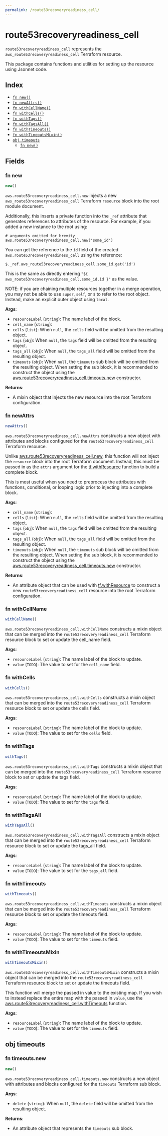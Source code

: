 ```yaml
---
permalink: /route53recoveryreadiness_cell/
---
```


# route53recoveryreadiness_cell

`route53recoveryreadiness_cell` represents the `aws_route53recoveryreadiness_cell` Terraform resource.



This package contains functions and utilities for setting up the resource using Jsonnet code.


## Index

* [`fn new()`](#fn-new)
* [`fn newAttrs()`](#fn-newattrs)
* [`fn withCellName()`](#fn-withcellname)
* [`fn withCells()`](#fn-withcells)
* [`fn withTags()`](#fn-withtags)
* [`fn withTagsAll()`](#fn-withtagsall)
* [`fn withTimeouts()`](#fn-withtimeouts)
* [`fn withTimeoutsMixin()`](#fn-withtimeoutsmixin)
* [`obj timeouts`](#obj-timeouts)
  * [`fn new()`](#fn-timeoutsnew)

## Fields

### fn new

```ts
new()
```


`aws.route53recoveryreadiness_cell.new` injects a new `aws_route53recoveryreadiness_cell` Terraform `resource`
block into the root module document.

Additionally, this inserts a private function into the `_ref` attribute that generates references to attributes of the
resource. For example, if you added a new instance to the root using:

    # arguments omitted for brevity
    aws.route53recoveryreadiness_cell.new('some_id')

You can get the reference to the `id` field of the created `aws.route53recoveryreadiness_cell` using the reference:

    $._ref.aws_route53recoveryreadiness_cell.some_id.get('id')

This is the same as directly entering `"${ aws_route53recoveryreadiness_cell.some_id.id }"` as the value.

NOTE: if you are chaining multiple resources together in a merge operation, you may not be able to use `super`, `self`,
or `$` to refer to the root object. Instead, make an explicit outer object using `local`.

**Args**:
  - `resourceLabel` (`string`): The name label of the block.
  - `cell_name` (`string`): 
  - `cells` (`list`):  When `null`, the `cells` field will be omitted from the resulting object.
  - `tags` (`obj`):  When `null`, the `tags` field will be omitted from the resulting object.
  - `tags_all` (`obj`):  When `null`, the `tags_all` field will be omitted from the resulting object.
  - `timeouts` (`obj`):  When `null`, the `timeouts` sub block will be omitted from the resulting object. When setting the sub block, it is recommended to construct the object using the [aws.route53recoveryreadiness_cell.timeouts.new](#fn-route53recoveryreadinesscelltimeoutsnew) constructor.

**Returns**:
- A mixin object that injects the new resource into the root Terraform configuration.


### fn newAttrs

```ts
newAttrs()
```


`aws.route53recoveryreadiness_cell.newAttrs` constructs a new object with attributes and blocks configured for the `route53recoveryreadiness_cell`
Terraform resource.

Unlike [aws.route53recoveryreadiness_cell.new](#fn-route53recoveryreadinesscellnew), this function will not inject the `resource`
block into the root Terraform document. Instead, this must be passed in as the `attrs` argument for the
[tf.withResource](https://github.com/tf-libsonnet/core/tree/main/docs#fn-withresource) function to build a complete block.

This is most useful when you need to preprocess the attributes with functions, conditional, or looping logic prior to
injecting into a complete block.

**Args**:
  - `cell_name` (`string`): 
  - `cells` (`list`):  When `null`, the `cells` field will be omitted from the resulting object.
  - `tags` (`obj`):  When `null`, the `tags` field will be omitted from the resulting object.
  - `tags_all` (`obj`):  When `null`, the `tags_all` field will be omitted from the resulting object.
  - `timeouts` (`obj`):  When `null`, the `timeouts` sub block will be omitted from the resulting object. When setting the sub block, it is recommended to construct the object using the [aws.route53recoveryreadiness_cell.timeouts.new](#fn-route53recoveryreadinesscelltimeoutsnew) constructor.

**Returns**:
  - An attribute object that can be used with [tf.withResource](https://github.com/tf-libsonnet/core/tree/main/docs#fn-withresource) to construct a new `route53recoveryreadiness_cell` resource into the root Terraform configuration.


### fn withCellName

```ts
withCellName()
```

`aws.route53recoveryreadiness_cell.withCellName` constructs a mixin object that can be merged into the `route53recoveryreadiness_cell`
Terraform resource block to set or update the cell_name field.



**Args**:
  - `resourceLabel` (`string`): The name label of the block to update.
  - `value` (`TODO`): The value to set for the `cell_name` field.


### fn withCells

```ts
withCells()
```

`aws.route53recoveryreadiness_cell.withCells` constructs a mixin object that can be merged into the `route53recoveryreadiness_cell`
Terraform resource block to set or update the cells field.



**Args**:
  - `resourceLabel` (`string`): The name label of the block to update.
  - `value` (`TODO`): The value to set for the `cells` field.


### fn withTags

```ts
withTags()
```

`aws.route53recoveryreadiness_cell.withTags` constructs a mixin object that can be merged into the `route53recoveryreadiness_cell`
Terraform resource block to set or update the tags field.



**Args**:
  - `resourceLabel` (`string`): The name label of the block to update.
  - `value` (`TODO`): The value to set for the `tags` field.


### fn withTagsAll

```ts
withTagsAll()
```

`aws.route53recoveryreadiness_cell.withTagsAll` constructs a mixin object that can be merged into the `route53recoveryreadiness_cell`
Terraform resource block to set or update the tags_all field.



**Args**:
  - `resourceLabel` (`string`): The name label of the block to update.
  - `value` (`TODO`): The value to set for the `tags_all` field.


### fn withTimeouts

```ts
withTimeouts()
```

`aws.route53recoveryreadiness_cell.withTimeouts` constructs a mixin object that can be merged into the `route53recoveryreadiness_cell`
Terraform resource block to set or update the timeouts field.



**Args**:
  - `resourceLabel` (`string`): The name label of the block to update.
  - `value` (`TODO`): The value to set for the `timeouts` field.


### fn withTimeoutsMixin

```ts
withTimeoutsMixin()
```

`aws.route53recoveryreadiness_cell.withTimeoutsMixin` constructs a mixin object that can be merged into the `route53recoveryreadiness_cell`
Terraform resource block to set or update the timeouts field.

This function will merge the passed in value to the existing map. If you wish
to instead replace the entire map with the passed in `value`, use the [aws.route53recoveryreadiness_cell.withTimeouts](TODO)
function.


**Args**:
  - `resourceLabel` (`string`): The name label of the block to update.
  - `value` (`TODO`): The value to set for the `timeouts` field.


## obj timeouts



### fn timeouts.new

```ts
new()
```


`aws.route53recoveryreadiness_cell.timeouts.new` constructs a new object with attributes and blocks configured for the `timeouts`
Terraform sub block.



**Args**:
  - `delete` (`string`):  When `null`, the `delete` field will be omitted from the resulting object.

**Returns**:
  - An attribute object that represents the `timeouts` sub block.
